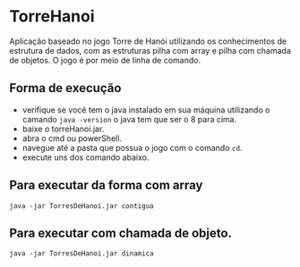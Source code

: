 # TorreHanoi

Aplicação baseado no jogo Torre de Hanói utilizando os conhecimentos de estrutura de dados, com as estruturas pilha com array e pilha com chamada de objetos. O jogo é por meio de linha de comando.

## Forma de execução


 - verifique se você tem o java instalado em sua máquina utilizando o camando `java -version`  o java tem que ser o 8 para cima.
 - baixe o torreHanoi.jar.
 - abra o cmd ou powerShell.
 - navegue até a pasta que possua o jogo com o comando `cd`.
 - execute uns dos comando abaixo.

## Para executar da forma com array 
`java -jar TorresDeHanoi.jar contigua`

## Para executar com chamada de objeto.
`java -jar TorresDeHanoi.jar dinamica `

